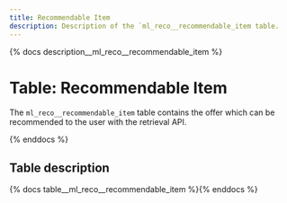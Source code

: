 ```yaml
---
title: Recommendable Item
description: Description of the `ml_reco__recommendable_item table.
---
```


{% docs description__ml_reco__recommendable_item %}

# Table: Recommendable Item

The `ml_reco__recommendable_item` table contains the offer which can be recommended to the user with the retrieval API.

{% enddocs %}

## Table description

{% docs table__ml_reco__recommendable_item %}{% enddocs %}
